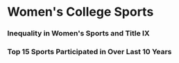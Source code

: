 # Women's College Sports

### Inequality in Women's Sports and Title IX

### Top 15 Sports Participated in Over Last 10 Years

### 
